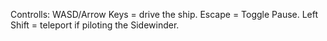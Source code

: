 Controlls: WASD/Arrow Keys = drive the ship.
           Escape = Toggle Pause.
           Left Shift = teleport if piloting the Sidewinder.
